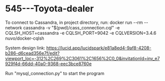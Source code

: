 # 545---Toyota-dealer

To connect to Cassandra, in project directory, run: docker run --rm --network cassandra -v "$(pwd)/cass_connection.cql" -e CQLSH_HOST=cassandra -e CQLSH_PORT=9042 -e CQLVERSION=3.4.6 nuvo/docker-cqlsh


System design link: https://lucid.app/lucidspark/e81a8ed4-9af8-4208-b286-d6cead356e7f/edit?viewport_loc=-312%2C269%2C3061%2C1656%2C0_0&invitationId=inv_e7929f4d-66dd-40a0-9368-eec3bce8760e


Run "mysql_connection.py" to start the program

